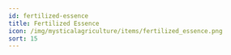 ```yaml
---
id: fertilized-essence
title: Fertilized Essence
icon: /img/mysticalagriculture/items/fertilized_essence.png
sort: 15
---
```


